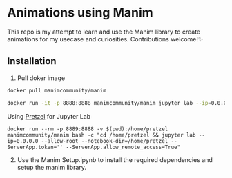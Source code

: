 # Animations using Manim
This repo is my attempt to learn and use the Manim library to create animations for my usecase and curiosities.
Contributions welcome!✨

## Installation
1. Pull doker image
```bash
docker pull manimcommunity/manim

docker run -it -p 8888:8888 manimcommunity/manim jupyter lab --ip=0.0.0.0
```
Using [Pretzel](https://github.com/pretzelai/pretzelai/tree/main) for Jupyter Lab
```
docker run --rm -p 8889:8888 -v $(pwd):/home/pretzel manimcommunity/manim bash -c "cd /home/pretzel && jupyter lab --ip=0.0.0.0 --allow-root --notebook-dir=/home/pretzel --ServerApp.token='' --ServerApp.allow_remote_access=True"
```

2. Use the Manim Setup.ipynb to install the required dependencies and setup the manim library.


